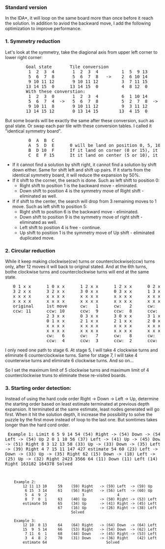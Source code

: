 ### Standard version
  In the IDA*, it will loop on the same board more than once before it reach the solution.  In addition to aviod the backward move, I add the following optimization to improve performance.

### 1. Symmetry reduction  
  Let's look at the symmetry, take the diagional axis from upper left corner to lower right corner:  
  <pre>
        Goal state       Tile conversion                      Position conversion
         1  2  3  4       1  2  3  4         1  5  9 13        0  1  2  3       0  4  8 12
         5  6  7  8       5  6  7  8   ->    2  6 10 14        4  5  6  7  ->   1  5  9 13
         9 10 11 12       9 10 11 12         3  7 11 15        8  9 10 11       2  6 10 14
        13 14 15  0      13 14 15  0         4  8 12  0       12 13 14 15       3  7 11 15  
        With these converstion:
         1  2  3  0       1  2  3  4         6  1 10 14       6  2  3  4
         5  6  7  4  ->   5  6  7  8         5  2  7  8  ->   1  5  9 13
         9 10 11  8       9 10 11 12         9  3 11 12       7 10 11 12
        13 14 15 12       0 13 14 15        13  4 15  0       8 14 15  0</pre>
        
        
  But some boards will be exactly the same after these conversion, such as goal state.  Or swap each pair tile with these conversion tables.  I called it "identical symmetry board".
  <pre>
         0  A  B  C
         A  5  D  E      0 will be land on position 0, 5, 10 or 15 only.
         B  D 10  F      If it land on corner (0 or 15), it has 2 moves.
         C  E  F 15      It it land on center (5 or 10), it has 4 moves. </pre>  
         
  * If it cannot find a solution by shift right, it cannot find a solution by shift down either.  Same for shift left and shift up pairs.  If it starts from the identical symmetry board, it will reduce the expansion by 50%.  
  * If it shift to the corner, the serach is done.  Such as left shift to position 0:  
    * Right shift to position 1 is the backward move - eliminated.
    * Down shift to position 4 is the symmetry move of Right shift - eliminated as well.  
  * If if shift to the center, the search will drop from 3 remaining moves to 1 move.  Such as left shift to position 5:  
    * Right shift to position 6 is the backward move - eliminated.
    * Down shift to position 9 is the symmetry move of right shift - eliminated as well.
    * Left shift to position 4 is free - continue.
    * Up shift to position 1 is the symmetry move of Up shift - eliminated duplicated move.  

### 2. Circular reduction
  While it keep making clockwise(cw) turns or counterclockwise(ccw) turns only, after 12 moves it will back to original stated.  And at the 6th turns, bothe clockwise turns and counterclockwise turns will end at the same state.
  <pre>
   0 1 x x      1 0 x x      1 2 x x      1 2 x x      0 2 x x      2 0 x x      2 3 x x
   3 2 x x      3 2 x x      3 0 x x      0 3 x x      1 3 x x      1 3 x x      1 0 x x
   x x x x      x x x x      x x x x      x x x x      x x x x      x x x x      x x x x
   x x x x      x x x x      x x x x      x x x x      x x x x      x x x x      x x x x
   original     1st move     cw:   1      cw:   2      cw:   3      cw:   4      cw:   5
   ccw: 11      ccw: 10      ccw:  9      ccw:  8      ccw:  7      ccw:  6      ccw:  5  
                2 3 x x      0 3 x x      3 0 x x      3 1 x x      3 1 x x      0 1 x x
                0 1 x x      2 1 x x      2 1 x x      2 0 x x      0 2 x x      3 2 x x
                x x x x      x x x x      x x x x      x x x x      x x x x      x x x x
                x x x x      x x x x      x x x x      x x x x      x x x x      x x x x
                cw:   6      cw:   7      cw:   8      cw:   9      cw:  10      cw:  11
                ccw:  4      ccw:  3      ccw:  2      ccw:  1      1st move     original</pre>  
                
  I only need one path to stage 6.  At stage 5, I will take 4 clockwise turns and eliminate 6 counterclockwise turns.  Same for stage 7, I will take 4 counterwise turns and eliminate 6 clockwise turns. And so on...  
  
  So I set the maximum limit of 5 clockwise turns and maximum limit of  4 counterclockwise truns to eliminate these re-visited boards.

### 3. Starting order detection:  
  Instead of using the hard code order Right -> Down -> Left -> Up, determine the starting order based on least estimate terminated at previous depth expansion.  It terminated at the same estimate, least nodes generated will go first.  When it hit the solution depth, it increase the possibility to solve the puzzle by the first move instead of loop to the last one.  But somtimes takes longer than the hard cord order.  
    <pre>
        Example 1:         Limit
             6  5  9 14     54    (54) Right   -> (54) Down  -> (54) Left    -> (54) Up
             2  0  1 10     56    (37) Left    -> (41) Up    -> (45) Down    -> (51) Right
             8  3 12 13     58    (33) Up      -> (33) Down  -> (35) Left    -> (39) Right
             4  7 15 11                147             427
            estimate 54     60    (23) Left    -> (32) Down  -> (33) Up      -> (35) Right
                            62    (15) Down    -> (18) Left  -> (25) Up      -> (32) Right
                                       2423            3566
                            64    (11) Down       (11) Left     (14) Up         (20) Right
                                       163182          164378
                                  Solved

        Example 2:
            12 11 13 10     59    (59) Right   -> (59) Left  -> (59) Up
             6 15  3 14     61    (56) Right   -> (56) Left  -> (60) Up
             5  4  9  2                3               4
             8  7  0  1     63    (40) Up      -> (50) Right -> (53) Left
            estimate 59     65    (34) Up      -> (41) Right -> (45) Left
                            67    (16) Up      -> (26) Right -> (38) Left
                                  Solved

        Example 3:
            12 10  0 13     64    (64) Right   -> (64) Down  -> (64) Left
            15  9  5 14     66    (53) Right   -> (54) Down  -> (62) Left
             7 11  6  1     68    (44) Down    -> (45) Right -> (53) Left
             3  4  8  2     70    (31) Down    -> (36) Right    (42) Left
            estimate 64                           Solved





















